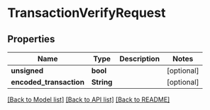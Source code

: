 # TransactionVerifyRequest

## Properties

Name | Type | Description | Notes
------------ | ------------- | ------------- | -------------
**unsigned** | **bool** |  | [optional] 
**encoded_transaction** | **String** |  | [optional] 

[[Back to Model list]](../README.md#documentation-for-models) [[Back to API list]](../README.md#documentation-for-api-endpoints) [[Back to README]](../README.md)


